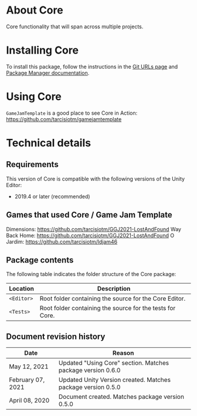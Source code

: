 # About Core

Core functionality that will span across multiple projects.

# Installing Core

To install this package, follow the instructions in the [Git URLs page](https://docs.unity3d.com/Manual/upm-git.html) and [Package Manager documentation](https://docs.unity3d.com/Packages/com.unity.package-manager-ui@latest/index.html).

# Using Core

`GameJamTemplate` is a good place to see Core in Action: https://github.com/tarcisiotm/gamejamtemplate

# Technical details
## Requirements

This version of Core is compatible with the following versions of the Unity Editor:

* 2019.4 or later (recommended)

## Games that used Core / Game Jam Template
Dimensions: https://github.com/tarcisiotm/GGJ2021-LostAndFound
Way Back Home: https://github.com/tarcisiotm/GGJ2021-LostAndFound
O Jardim: https://github.com/tarcisiotm/ldjam46

## Package contents

The following table indicates the folder structure of the Core package:

|Location|Description|
|---|---|
|`<Editor>`|Root folder containing the source for the Core Editor.|
|`<Tests>`|Root folder containing the source for the tests for Core.|

## Document revision history

|Date|Reason|
|----|------|
|May 12, 2021|Updated "Using Core" section. Matches package version 0.6.0|
|February 07, 2021|Updated Unity Version created. Matches package version 0.5.0|
|April 08, 2020|Document created. Matches package version 0.5.0|

